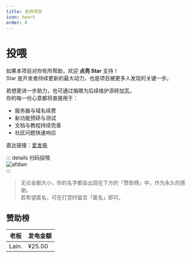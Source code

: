 ```yaml
---
title: 支持项目
icon: heart
order: 8
---
```


# 投喂

如果本项目对你有所帮助，欢迎 **点亮 Star** 支持！  
Star 是开发者持续更新的最大动力，也是项目被更多人发现的关键一步。  

若想更进一步助力，也可通过捐赠为后续维护添砖加瓦。  
你的每一份心意都将直接用于：  
- 服务器与域名续费  
- 新功能预研与测试  
- 文档与教程持续完善  
- 社区问题快速响应  

直达链接：[爱发电](https://afdian.com/a/ikenxuan)  

::: details 扫码投喂  
![afdian](/assets/cases/other/afdian.jpg)  
:::

> 无论金额大小，你的名字都会出现在下方的「赞助榜」中，作为永久的感谢。  
> 若希望匿名，可在打赏时留言「匿名」即可。

## 赞助榜
| 老板   | 发电金额 |
|--------|----------|
| Lain.  | ¥25.00   |
